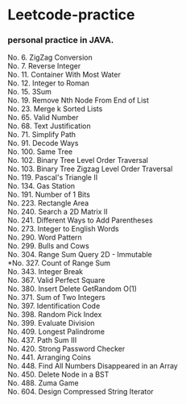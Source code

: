 # Leetcode-practice

### personal practice in JAVA.

No. 6.     ZigZag Conversion  
No. 7.     Reverse Integer     
No. 11.    Container With Most Water                  
No. 12.    Integer to Roman             
No. 15.    3Sum  
No. 19.    Remove Nth Node From End of List       
No. 23.    Merge k Sorted Lists    
No. 65.    Valid Number     
No. 68.    Text Justification        
No. 71.    Simplify Path  
No. 91.    Decode Ways          
No. 100.   Same Tree          
No. 102.   Binary Tree Level Order Traversal  
No. 103.   Binary Tree Zigzag Level Order Traversal  
No. 119.   Pascal's Triangle II   
No. 134.   Gas Station  
No. 191.   Number of 1 Bits         
No. 223.   Rectangle Area  
No. 240.   Search a 2D Matrix II   
No. 241.   Different Ways to Add Parentheses  
No. 273.   Integer to English Words  
No. 290.   Word Pattern  
No. 299.   Bulls and Cows       
No. 304.   Range Sum Query 2D - Immutable                         
*No. 327.  Count of Range Sum    
No. 343.   Integer Break         
No. 367.   Valid Perfect Square     
No. 380.   Insert Delete GetRandom O(1)       
No. 371.   Sum of Two Integers    
No. 397.   Identification Code      
No. 398.   Random Pick Index        
No. 399.   Evaluate Division        
No. 409.  Longest Palindrome              
No. 437.  Path Sum III      
No. 420.  Strong Password Checker        
No. 441.  Arranging Coins   
No. 448.  Find All Numbers Disappeared in an Array      
No. 450.  Delete Node in a BST  
No. 488.  Zuma Game      
No. 604.  Design Compressed String Iterator                       

